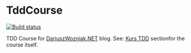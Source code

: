 TddCourse
=========

[![Build status](https://ci.appveyor.com/api/projects/status/08ow9x32x81eytdp?svg=true)](https://ci.appveyor.com/project/dariusz-wozniak/tddcourse)

TDD Course for [DariuszWozniak.NET](http://dariuszwozniak.net) blog. See: [Kurs TDD](https://dariuszwozniak.net/kurs-tdd/) sectionfor the course itself.
